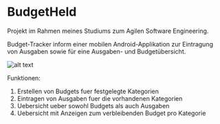 # BudgetHeld

Projekt im Rahmen meines Studiums zum Agilen Software Engineering.

Budget-Tracker inform einer mobilen Android-Applikation zur Eintragung von Ausgaben sowie für eine Ausgaben- und Budgetübersicht.

![alt text]([https://github.com/[username]/[reponame]/blob/[branch]/image.jpg?raw=true](https://raw.githubusercontent.com/Falkenhorst14/BudgetHeld/main/app/src/main/res/drawable/moneyhead.png?token=GHSAT0AAAAAACS7LKWVNG3UIAIW5MSMYRUUZWHHN3A))

Funktionen:
1. Erstellen von Budgets fuer festgelegte Kategorien
2. Eintragen von Ausgaben fuer die vorhandenen Kategorien
3. Uebersicht ueber sowohl Budgets als auch Ausgaben
4. Uebersicht mit Anzeigen zum verbleibenden Budget pro Kategorie

